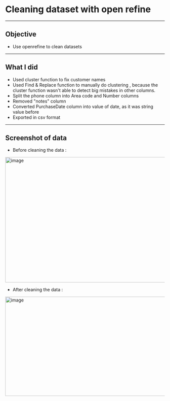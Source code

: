 # Cleaning dataset with open refine
---
## Objective
- Use openrefine to clean datasets

---
## What I did
- Used cluster function to fix customer names 
- Used Find & Replace function to manually do clustering , because the cluster function wasn't able to detect big mistakes in other columns.
- Split the phone column into Area code and Number columns 
- Removed "notes" column 
- Converted PurchaseDate column into value of date, as it was string value before 
- Exported in csv format 

---
## Screenshot of data

- Before cleaning the data :

<img width="721" height="395" alt="image" src="https://github.com/user-attachments/assets/0314f4ce-1f21-43de-8d21-1a75e76ffe9a" />

- After cleaning the data :

<img width="732" height="313" alt="image" src="https://github.com/user-attachments/assets/955eab49-9134-4a65-bcd6-3e31eec37ca1" />






